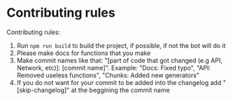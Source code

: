 # Contributing rules

Contributing rules:

1. Run `npm run build` to build the project, if possible, if not the bot will do it
2. Please make docs for functions that you make
3. Make commit names like that: "[part of code that got changed (e.g API, Network, etc)]: [commit name]". Example: "Docs: Fixed typo", "API: Removed useless functions", "Chunks: Added new generators"
4. If you do not want for your commit to be added into the changelog add "[skip-changelog]" at the beggining the commit name
